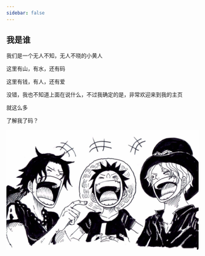 ```yaml
---
sidebar: false
---
```


## 我是谁

我们是一个无人不知，无人不晓的小黄人

这里有山，有水，还有码

这里有钱，有人，还有爱

没错，我也不知道上面在说什么，不过我确定的是，非常欢迎来到我的主页

就这么多

了解我了码？

<div class="half" style="text-align: center;">
    <img src="../.vuepress/public/pic/timg.jpg">
</div>





